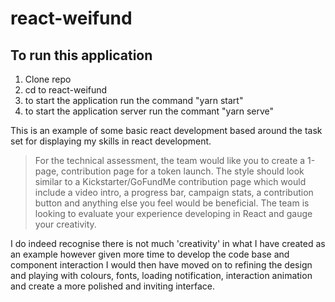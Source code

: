 # react-weifund

## To run this application
  1) Clone repo
  2) cd to react-weifund
  3) to start the application run the command "yarn start"
  4) to start the application server run the commant "yarn serve"
  

This is an example of some basic react development based around the task set for displaying my skills in react development.

> For the technical assessment, the team would like you to create a 1-page, contribution page for a token launch. The style should look similar to a Kickstarter/GoFundMe contribution page which would include a video intro, a progress bar, campaign stats, a contribution button and anything else you feel would be beneficial.  The team is looking to evaluate your experience developing in React and gauge your creativity.


I do indeed recognise there is not much 'creativity' in what I have created as an example however given more time to develop the code base and component interaction I would then have moved on to refining the design and playing with colours, fonts, loading notification, interaction animation and create a more polished and inviting interface.


